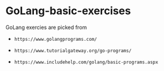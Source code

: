 # GoLang-basic-exercises

GoLang exercies are picked from 

* `https://www.golangprograms.com/` 

* `https://www.tutorialgateway.org/go-programs/`

* `https://www.includehelp.com/golang/basic-programs.aspx`
